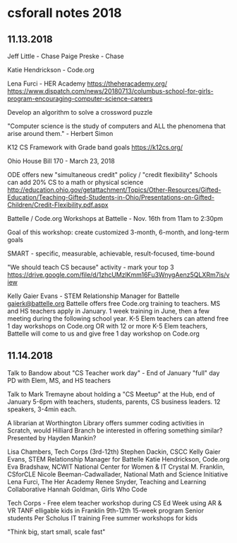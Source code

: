 # csforall notes 2018

## 11.13.2018

Jeff Little - Chase
Paige Preske - Chase

Katie Hendrickson - Code.org

Lena Furci - HER Academy
https://theheracademy.org/
https://www.dispatch.com/news/20180713/columbus-school-for-girls-program-encouraging-computer-science-careers

Develop an algorithm to solve a crossword puzzle

"Computer science is the study of computers and ALL the phenomena that arise around them." - Herbert Simon

K12 CS Framework with Grade band goals
https://k12cs.org/

Ohio House Bill 170 - March 23, 2018

ODE offers new "simultaneous credit" policy / "credit flexibility"
Schools can add 20% CS to a math or physical science
http://education.ohio.gov/getattachment/Topics/Other-Resources/Gifted-Education/Teaching-Gifted-Students-in-Ohio/Presentations-on-Gifted-Children/Credit-Flexibility.pdf.aspx

Battelle / Code.org
Workshops at Battelle - Nov. 16th from 11am to 2:30pm

Goal of this workshop:
create customized 3-month, 6-month, and long-term goals

SMART - specific, measurable, achievable, result-focused, time-bound

"We should teach CS because" activity - mark your top 3
https://drive.google.com/file/d/1zhcUMzlKmm16Fu3WnygAenz5QLXRm7is/view

Kelly Gaier Evans - STEM Relationship Manager for Battelle
gaierk@battelle.org
Battelle offers free Code.org training to teachers.
MS and HS teachers apply in January. 1 week training in June, then a few meeting during the following school year.
K-5 Elem teachers can attend free 1 day workshops on Code.org
OR
with 12 or more K-5 Elem teachers, Battelle will come to us and give free 1 day workshop on Code.org

## 11.14.2018

Talk to Bandow about "CS Teacher work day" - End of January "full" day PD with Elem, MS, and HS teachers

Talk to Mark Tremayne about holding a "CS Meetup" at the Hub, end of January 5-6pm with teachers, students, parents, CS business leaders. 12 speakers, 3-4min each.

A librarian at Worthington Library offers summer coding activities in Scratch, would Hilliard Branch be interested in offering something similar? Presented by Hayden Mankin? 

Lisa Chambers, Tech Corps (3rd-12th)
Stephen Dackin, CSCC
Kelly Gaier Evans, STEM Relationship Manager for Battelle
Katie Hendrickson, Code.org
Eva Bradshaw, NCWIT National Center for Women & IT
Crystal M. Franklin, CSforCLE
Nicole Beeman-Cadwallader, National Math and Science Initiative
Lena Furci, The Her Academy
Renee Snyder, Teaching and Learning Collaborative
Hannah Goldman, Girls Who Code

Tech Corps - 
Free elem teacher workshop during CS Ed Week using AR & VR
TANF elligable kids in Franklin 9th-12th 15-week program 
Senior students Per Scholus IT training
Free summer workshops for kids

"Think big, start small, scale fast"






